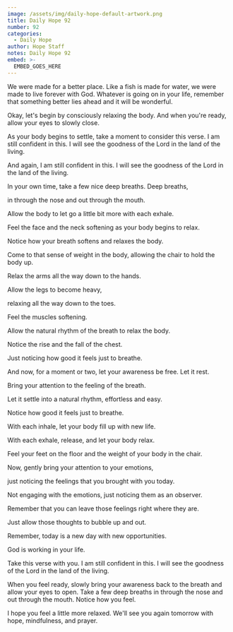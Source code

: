 ```yaml
---
image: /assets/img/daily-hope-default-artwork.png
title: Daily Hope 92
number: 92
categories:
  - Daily Hope
author: Hope Staff
notes: Daily Hope 92
embed: >-
  EMBED_GOES_HERE
---
```

We were made for a better place. Like a fish is made for water, we were made to live forever with God. Whatever is going on in your life, remember that something better lies ahead and it will be wonderful.

Okay, let's begin by consciously relaxing the body. And when you're ready, allow your eyes to slowly close.

As your body begins to settle, take a moment to consider this verse. I am still confident in this. I will see the goodness of the Lord in the land of the living.

And again, I am still confident in this. I will see the goodness of the Lord in the land of the living.

In your own time, take a few nice deep breaths. Deep breaths,

in through the nose and out through the mouth.

Allow the body to let go a little bit more with each exhale.

Feel the face and the neck softening as your body begins to relax.

Notice how your breath softens and relaxes the body.

Come to that sense of weight in the body, allowing the chair to hold the body up.

Relax the arms all the way down to the hands.

Allow the legs to become heavy,

relaxing all the way down to the toes.

Feel the muscles softening.

Allow the natural rhythm of the breath to relax the body.

Notice the rise and the fall of the chest.

Just noticing how good it feels just to breathe.

And now, for a moment or two, let your awareness be free. Let it rest.

Bring your attention to the feeling of the breath.

Let it settle into a natural rhythm, effortless and easy.

Notice how good it feels just to breathe.

With each inhale, let your body fill up with new life.

With each exhale, release, and let your body relax.

Feel your feet on the floor and the weight of your body in the chair.

Now, gently bring your attention to your emotions,

just noticing the feelings that you brought with you today.

Not engaging with the emotions, just noticing them as an observer.

Remember that you can leave those feelings right where they are.

Just allow those thoughts to bubble up and out.

Remember, today is a new day with new opportunities.

God is working in your life.

Take this verse with you. I am still confident in this. I will see the goodness of the Lord in the land of the living.

When you feel ready, slowly bring your awareness back to the breath and allow your eyes to open. Take a few deep breaths in through the nose and out through the mouth. Notice how you feel.

I hope you feel a little more relaxed. We'll see you again tomorrow with hope, mindfulness, and prayer.

